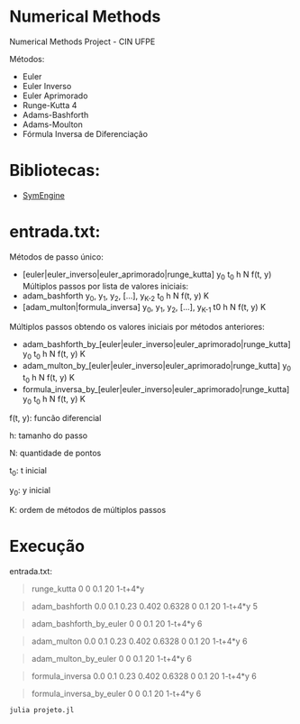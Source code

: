 # Numerical Methods
Numerical Methods Project - CIN UFPE

Métodos:
* Euler
* Euler Inverso
* Euler Aprimorado
* Runge-Kutta 4
* Adams-Bashforth
* Adams-Moulton
* Fórmula Inversa de Diferenciação

# Bibliotecas:
* [SymEngine](https://github.com/symengine/SymEngine.jl)

# entrada.txt:
Métodos de passo único:
* [euler|euler_inverso|euler_aprimorado|runge_kutta] y<sub>0</sub> t<sub>0</sub> h N f(t, y)
Múltiplos passos por lista de valores iniciais:
* adam_bashforth y<sub>0</sub>, y<sub>1</sub>, y<sub>2</sub>, [...], y<sub>K-2</sub> t<sub>0</sub> h N f(t, y) K
* [adam_multon|formula_inversa] y<sub>0</sub>, y<sub>1</sub>, y<sub>2</sub>, [...], y<sub>K-1</sub> t0 h N f(t, y) K

Múltiplos passos obtendo os valores iniciais por métodos anteriores:
* adam_bashforth_by_[euler|euler_inverso|euler_aprimorado|runge_kutta] y<sub>0</sub> t<sub>0</sub> h N f(t, y) K
* adam_multon_by_[euler|euler_inverso|euler_aprimorado|runge_kutta] y<sub>0</sub> t<sub>0</sub> h N f(t, y) K
* formula_inversa_by_[euler|euler_inverso|euler_aprimorado|runge_kutta] y<sub>0</sub> t<sub>0</sub> h N f(t, y) K


f(t, y): funcão diferencial

h: tamanho do passo

N: quantidade de pontos

t<sub>0</sub>: t inicial

y<sub>0</sub>: y inicial

K: ordem de métodos de múltiplos passos
# Execução
entrada.txt:
> runge_kutta 0 0 0.1 20 1-t+4*y

> adam_bashforth 0.0 0.1 0.23 0.402 0.6328 0 0.1 20 1-t+4*y 5

> adam_bashforth_by_euler 0 0 0.1 20 1-t+4*y 6

> adam_multon 0.0 0.1 0.23 0.402 0.6328 0 0.1 20 1-t+4*y 6

> adam_multon_by_euler 0 0 0.1 20 1-t+4*y 6

> formula_inversa 0.0 0.1 0.23 0.402 0.6328 0 0.1 20 1-t+4*y 6

> formula_inversa_by_euler 0 0 0.1 20 1-t+4*y 6

```sh
julia projeto.jl
```
